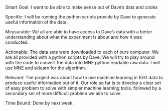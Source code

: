 Smart Goal: I want to be able to make sense out of Dave’s data and codes

Specific: I will be running the python scripts provide by Dave to generate useful information of the data.

Measurable: We all are able to have access to Dave’s data with a better understanding about what the experiment is about and how it was conducted.

Actionable: The data sets were downloaded to each of ours computer. We are all provided with a python scripts by Dave. We will try to play around with the code to convert the data into MNE python readable raw data. I will use MNE and sklearn for the algorithm.

 Relevant: The project was about how to use machine learning in EEG data to produce useful information out of it. Our role so far is to develop a clear set of easy problem to solve with simpler machine learning tools, followed by a secondary set of more difficult problem we aim to solve.

Time Bound: Done by next week.
